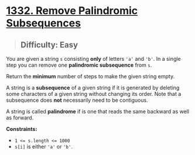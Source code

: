 # [1332. Remove Palindromic Subsequences](https://leetcode.com/problems/remove-palindromic-subsequences/)

> ## Difficulty: Easy

You are given a string `s` consisting **only** of letters `'a'` and `'b'`. In a single step you can remove one **palindromic subsequence** from `s`.

Return the **minimum** number of steps to make the given string empty.

A string is a **subsequence** of a given string if it is generated by deleting some characters of a given string without changing its order. Note that a subsequence does **not** necessarily need to be contiguous.

A string is called **palindrome** if is one that reads the same backward as well as forward.

**Constraints:**

- `1 <= s.length <= 1000`
- `s[i]` is either `'a'` or `'b'`.
